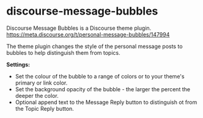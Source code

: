 # discourse-message-bubbles

Discourse Message Bubbles is a Discourse theme plugin.
https://meta.discourse.org/t/personal-message-bubbles/147994

The theme plugin changes the style of the personal message posts to bubbles to help distinguish them from topics.

**Settings:**

* Set the colour of the bubble to a range of colors or to your theme's primary or link color.
* Set the background opacity of the bubble - the larger the percent the deeper the color.
* Optional append text to the Message Reply button to distinguish ot from the Topic Reply button.


